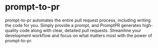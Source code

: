# prompt-to-pr
prompt-to-pr automates the entire pull request process, including writing the code for you. Simply provide a prompt, and PromptPR generates high-quality code along with clear, detailed pull requests. Streamline your development workflow and focus on what matters most with the power of prompt-to-pr.

